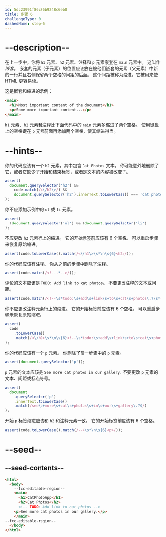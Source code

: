 ```yaml
---
id: 5dc23991f86c76b9248c6eb8
title: 步骤 6
challengeType: 0
dashedName: step-6
---
```


# --description--

在上一步中，你将 `h1` 元素、`h2` 元素、注释和 `p` 元素嵌套在 `main` 元素中。 这叫作 *嵌套*。 嵌套的元素（子元素）的位置应该放在被他们嵌套的元素（父元素）中新的一行并且右侧保留两个空格的间距的后面。 这个间距被称为缩进，它被用来使 HTML 更容易读。

这是嵌套和缩进的示例：

```html
<main>
  <h1>Most important content of the document</h1>
  <p>Some more important content...</p>
</main>
```

`h1` 元素、`h2` 元素和注释比下面代码中的 `main` 元素多缩进了两个空格。 使用键盘上的空格键在 `p` 元素前面再添加两个空格，使其缩进得当。

# --hints--

你的代码应该有一个 `h2` 元素，其中包含 `Cat Photos` 文本。 你可能意外地删除了它，或者它缺少了开始和结束标签，或者是文本的内容被改变了。

```js
assert(
  document.querySelector('h2') &&
    code.match(/<\/h2\>/) &&
    document.querySelector('h2').innerText.toLowerCase() === 'cat photos'
);
```

你不应添加示例中的 `ul` 或 `li` 元素。

```js
assert(
  !document.querySelector('ul') && !document.querySelector('li')
);
```

不应更改 `h2` 元素行上的缩进。 它的开始标签前应该有 6 个空格。 可以重启步骤来恢复原始缩进。

```js
assert(code.toLowerCase().match(/<\/h1\>\s*\n\s{6}<h2>/));
```

你的代码应该有注释。 你从之前的步骤中删除了注释。

```js
assert(code.match(/<!--.*-->/));
```

评论的文本应该是 `TODO: Add link to cat photos`。 不要更改注释的文本或间距。

```js
assert(code.match(/<!--\s*todo:\s+add\s+link\s+to\s+cat\s+photos\.?\s*-->/i));
```

你不应更改注释元素行上的缩进。 它的开始标签前应该有 6 个空格。 可以重启步骤来恢复原始缩进。

```js
assert(
  code
    .toLowerCase()
    .match(/<\/h2>\s*\n\s{6}<!--\s*todo:\s+add\s+link\s+to\s+cat\s+photos\s*-->/)
);
```

你的代码应该有一个 `p` 元素。 你删除了前一步骤中的 `p` 元素。

```js
assert(document.querySelector('p'));
```

`p` 元素的文本应该是 `See more cat photos in our gallery.` 不要更改 `p` 元素的文本、间距或标点符号。

```js
assert(
  document
    .querySelector('p')
    .innerText.toLowerCase()
    .match(/see\s+more\s+cat\s+photos\s+in\s+our\s+gallery\.?$/)
);
```

开始 `p` 标签缩进应该和 `h2` 和注释元素一致。 它的开始标签前应该有 6 个空格。

```js
assert(code.toLowerCase().match(/-->\s*\n\s{6}<p>/));
```

# --seed--

## --seed-contents--

```html
<html>
  <body>
    --fcc-editable-region--
    <main>
      <h1>CatPhotoApp</h1>
      <h2>Cat Photos</h2>
      <!-- TODO: Add link to cat photos -->
    <p>See more cat photos in our gallery.</p>
    </main>
--fcc-editable-region--
  </body>
</html>
```

